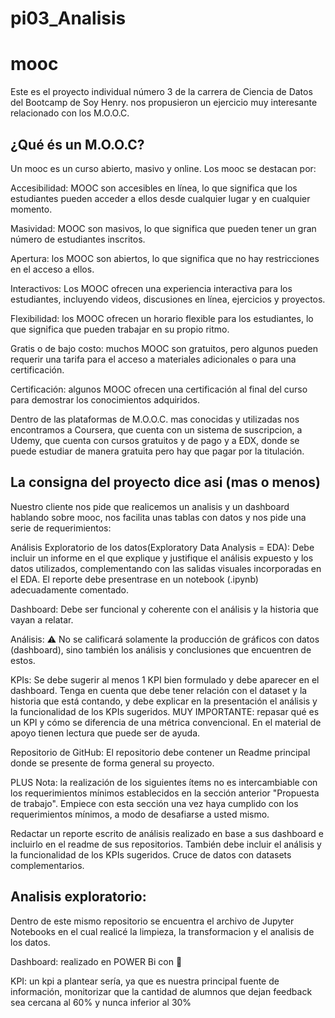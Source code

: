 # pi03_Analisis

# mooc

Este es el proyecto individual número 3 de la carrera de Ciencia de Datos del Bootcamp de Soy Henry.
nos propusieron un ejercicio muy interesante relacionado con los M.O.O.C.

## ¿Qué és un M.O.O.C?

Un mooc es un curso abierto, masivo y online.
Los mooc se destacan por:

Accesibilidad: MOOC son accesibles en línea, lo que significa que los estudiantes pueden acceder a ellos desde cualquier lugar y en cualquier momento.

Masividad: MOOC son masivos, lo que significa que pueden tener un gran número de estudiantes inscritos.

Apertura: los MOOC son abiertos, lo que significa que no hay restricciones en el acceso a ellos.

Interactivos: Los MOOC ofrecen una experiencia interactiva para los estudiantes, incluyendo videos, discusiones en línea, ejercicios y proyectos.

Flexibilidad: los MOOC ofrecen un horario flexible para los estudiantes, lo que significa que pueden trabajar en su propio ritmo.

Gratis o de bajo costo: muchos MOOC son gratuitos, pero algunos pueden requerir una tarifa para el acceso a materiales adicionales o para una certificación.

Certificación: algunos MOOC ofrecen una certificación al final del curso para demostrar los conocimientos adquiridos.

Dentro de las plataformas de M.O.O.C. mas conocidas y utilizadas nos encontramos a Coursera, que cuenta con un sistema de suscripcion, a Udemy, que cuenta con cursos gratuitos y de pago y a EDX, donde se puede estudiar de manera gratuita pero hay que pagar por la titulación. 

## La consigna del proyecto dice asi (mas o menos)

Nuestro cliente nos pide que realicemos un analisis y un dashboard hablando sobre mooc, nos facilita unas tablas con datos y nos pide una serie de requerimientos:

Análisis Exploratorio de los datos(Exploratory Data Analysis = EDA): Debe incluir un informe en el que explique y justifique el análisis expuesto y los datos utilizados, complementando con las salidas visuales incorporadas en el EDA. El reporte debe presentrase en un notebook (.ipynb) adecuadamente comentado.

Dashboard: Debe ser funcional y coherente con el análisis y la historia que vayan a relatar.

Análisis: ⚠️ No se calificará solamente la producción de gráficos con datos (dashboard), sino también los análisis y conclusiones que encuentren de estos.

KPIs: Se debe sugerir al menos 1 KPI bien formulado y debe aparecer en el dashboard. Tenga en cuenta que debe tener relación con el dataset y la historia que está contando, y debe explicar en la presentación el análisis y la funcionalidad de los KPIs sugeridos.
MUY IMPORTANTE: repasar qué es un KPI y cómo se diferencia de una métrica convencional. En el material de apoyo tienen lectura que puede ser de ayuda.

Repositorio de GitHub: El repositorio debe contener un Readme principal donde se presente de forma general su proyecto.

PLUS
Nota: la realización de los siguientes ítems no es intercambiable con los requerimientos mínimos establecidos en la sección anterior "Propuesta de trabajo". Empiece con esta sección una vez haya cumplido con los requerimientos mínimos, a modo de desafiarse a usted mismo.

Redactar un reporte escrito de análisis realizado en base a sus dashboard e incluirlo en el readme de sus repositorios. También debe incluir el análisis y la funcionalidad de los KPIs sugeridos.
Cruce de datos con datasets complementarios.


## Analisis exploratorio: 

Dentro de este mismo repositorio se encuentra el archivo de Jupyter Notebooks en el cual realicé la limpieza, la transformacion y el analisis de los datos.

Dashboard: realizado en POWER Bi con 💛


KPI: un kpi a plantear sería, ya que es nuestra principal fuente de información, monitorizar que la cantidad de alumnos que dejan feedback sea cercana al 60% y nunca inferior al 30%
